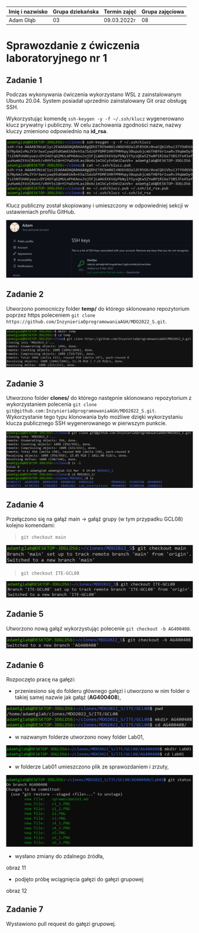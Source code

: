 | Imię i nazwisko | Grupa dziekańska | Termin zajęć | Grupa zajęciowa |
| ----------- | ----------- | ----------- | ----------- |
| Adam Głąb | 03 | 09.03.2022r | 08 |

# Sprawozdanie z ćwiczenia laboratoryjnego nr 1


## Zadanie 1

Podczas wykonywania ćwiczenia wykorzystano WSL z zainstalowanym Ubuntu 20.04. System posiadał uprzednio zainstalowany Git oraz obsługę SSH.

Wykorzystując komendę `ssh-keygen -y -f ~/.ssh/klucz` wygenerowano klucz prywatny i publiczny. W celu zachowania zgodności nazw, nazwy kluczy zmieniono odpowiednio na **id_rsa**. 

![obraz1](./z1_1.PNG)

Klucz publiczny został skopiowany i umieszczony w odpowiedniej sekcji w ustawieniach profilu GitHub.

![obraz2](./z1_2.PNG)

## Zadanie 2

Utworzono pomocniczy folder **temp/** do którego sklonowano repozytorium poprzez https poleceniem `git clone https://github.com/InzynieriaOprogramowaniaAGH/MDO2022_S.git`.

![obraz3](./z2.PNG)

## Zadanie 3

Utworzono folder **clones/** do którego następnie sklonowano repozytorium z wykorzystaniem polecenia `git clone git@github.com:InzynieriaOprogramowaniaAGH/MDO2022_S.git`. Wykorzystanie tego typu klonowania było możliwe dzięki wykorzystaniu klucza publicznego SSH wygenerowanego w pierwszym punkcie.

![obraz4](./z3.PNG)

## Zadanie 4

Przełączono się na gałąź main -> gałąź grupy (w tym przypadku GCL08) kolejno komendami:

> `git checkout main`

![obraz5](./z4_1.PNG)

> `git checkout ITE-GCL08`

![obraz6](./z4_2.PNG)

## Zadanie 5

Utworzono nową gałąź wykorzystując polecenie `git checkout -b AG400408`.

![obraz7](./z5.PNG)

## Zadanie 6

Rozpoczęto pracę na gałęzi:

- przeniesiono się do folderu głównego gałęzi i utworzono w nim folder o takiej samej nazwie jak gałąź (**AG400408**),

![obraz8](./z6_1.PNG)

- w nazwanym folderze utworzono nowy folder Lab01,

![obraz9](./z6_2.PNG)

- w folderze Lab01 umieszczono plik ze sprawozdaniem i zrzuty,

![obraz10](./z6_3.PNG)

- wysłano zmiany do zdalnego źródła,

obraz 11

- podjęto próbę wciągnięcia gałęzi do gałęzi grupowej

obraz 12

## Zadanie 7

Wystawiono pull request do gałęzi grupowej.
